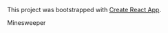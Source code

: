 This project was bootstrapped with [Create React App](https://github.com/facebookincubator/create-react-app).

Minesweeper
